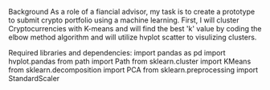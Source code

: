 Background
As a role of a fiancial advisor, my task is to create a prototype to submit crypto portfolio using a machine learning. First, I will cluster Cryptocurrencies with K-means and will find the best 'k' value by coding the elbow method algorithm and will utilize hvplot scatter to visulizing clusters. 

Required libraries and dependencies:
import pandas as pd
import hvplot.pandas
from path import Path
from sklearn.cluster import KMeans
from sklearn.decomposition import PCA
from sklearn.preprocessing import StandardScaler
